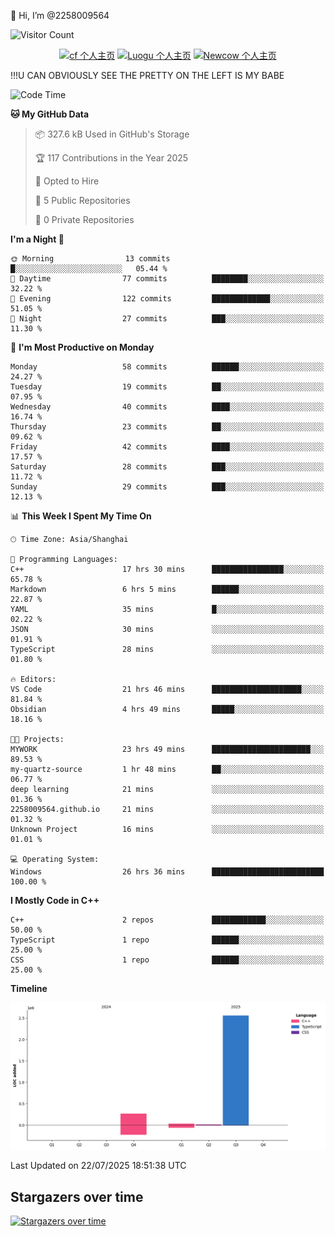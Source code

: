  👋 Hi, I’m @2258009564

![Visitor Count](https://profile-counter.glitch.me/{2258009564}/count.svg)

<!---
2258009564/2258009564 is a ✨ special ✨ repository because its `README.md` (this file) appears on your GitHub profile.
You can click the Preview link to take a look at your changes.
--->

<div align="center">

[![cf 个人主页](https://img.shields.io/badge/codeforces-alisa22580-yellow)](https://codeforces.com/profile/alisa22580)
[![Luogu 个人主页](https://img.shields.io/badge/Luogu-alisa_kujou-blue)](https://www.luogu.com.cn/user/1440708)
[![Newcow 个人主页](https://img.shields.io/badge/nowcoder-lzy-blue)](https://ac.nowcoder.com/acm/contest/profile/51334038)

</div>

!!!U CAN OBVIOUSLY SEE THE PRETTY ON THE LEFT IS MY BABE



<!--START_SECTION:waka-->
![Code Time](http://img.shields.io/badge/Code%20Time-354%20hrs%206%20mins-blue)

**🐱 My GitHub Data** 

> 📦 327.6 kB Used in GitHub's Storage 
 > 
> 🏆 117 Contributions in the Year 2025
 > 
> 💼 Opted to Hire
 > 
> 📜 5 Public Repositories 
 > 
> 🔑 0 Private Repositories 
 > 
**I'm a Night 🦉** 

```text
🌞 Morning                13 commits          █░░░░░░░░░░░░░░░░░░░░░░░░   05.44 % 
🌆 Daytime                77 commits          ████████░░░░░░░░░░░░░░░░░   32.22 % 
🌃 Evening                122 commits         █████████████░░░░░░░░░░░░   51.05 % 
🌙 Night                  27 commits          ███░░░░░░░░░░░░░░░░░░░░░░   11.30 % 
```
📅 **I'm Most Productive on Monday** 

```text
Monday                   58 commits          ██████░░░░░░░░░░░░░░░░░░░   24.27 % 
Tuesday                  19 commits          ██░░░░░░░░░░░░░░░░░░░░░░░   07.95 % 
Wednesday                40 commits          ████░░░░░░░░░░░░░░░░░░░░░   16.74 % 
Thursday                 23 commits          ██░░░░░░░░░░░░░░░░░░░░░░░   09.62 % 
Friday                   42 commits          ████░░░░░░░░░░░░░░░░░░░░░   17.57 % 
Saturday                 28 commits          ███░░░░░░░░░░░░░░░░░░░░░░   11.72 % 
Sunday                   29 commits          ███░░░░░░░░░░░░░░░░░░░░░░   12.13 % 
```


📊 **This Week I Spent My Time On** 

```text
🕑︎ Time Zone: Asia/Shanghai

💬 Programming Languages: 
C++                      17 hrs 30 mins      ████████████████░░░░░░░░░   65.78 % 
Markdown                 6 hrs 5 mins        ██████░░░░░░░░░░░░░░░░░░░   22.87 % 
YAML                     35 mins             █░░░░░░░░░░░░░░░░░░░░░░░░   02.22 % 
JSON                     30 mins             ░░░░░░░░░░░░░░░░░░░░░░░░░   01.91 % 
TypeScript               28 mins             ░░░░░░░░░░░░░░░░░░░░░░░░░   01.80 % 

🔥 Editors: 
VS Code                  21 hrs 46 mins      ████████████████████░░░░░   81.84 % 
Obsidian                 4 hrs 49 mins       █████░░░░░░░░░░░░░░░░░░░░   18.16 % 

🐱‍💻 Projects: 
MYWORK                   23 hrs 49 mins      ██████████████████████░░░   89.53 % 
my-quartz-source         1 hr 48 mins        ██░░░░░░░░░░░░░░░░░░░░░░░   06.77 % 
deep learning            21 mins             ░░░░░░░░░░░░░░░░░░░░░░░░░   01.36 % 
2258009564.github.io     21 mins             ░░░░░░░░░░░░░░░░░░░░░░░░░   01.32 % 
Unknown Project          16 mins             ░░░░░░░░░░░░░░░░░░░░░░░░░   01.01 % 

💻 Operating System: 
Windows                  26 hrs 36 mins      █████████████████████████   100.00 % 
```

**I Mostly Code in C++** 

```text
C++                      2 repos             ████████████░░░░░░░░░░░░░   50.00 % 
TypeScript               1 repo              ██████░░░░░░░░░░░░░░░░░░░   25.00 % 
CSS                      1 repo              ██████░░░░░░░░░░░░░░░░░░░   25.00 % 
```



**Timeline**

![Lines of Code chart](https://raw.githubusercontent.com/2258009564/2258009564/main/assets/bar_graph.png)


 Last Updated on 22/07/2025 18:51:38 UTC
<!--END_SECTION:waka-->

## Stargazers over time
[![Stargazers over time](https://starchart.cc/2258009564/2258009564.svg?variant=adaptive)](https://starchart.cc/2258009564/2258009564)
